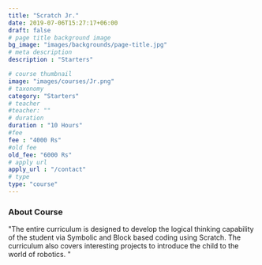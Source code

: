 ```yaml
---
title: "Scratch Jr."
date: 2019-07-06T15:27:17+06:00
draft: false
# page title background image
bg_image: "images/backgrounds/page-title.jpg"
# meta description
description : "Starters"

# course thumbnail
image: "images/courses/Jr.png"
# taxonomy
category: "Starters"
# teacher
#teacher: ""
# duration
duration : "10 Hours"
#fee
fee : "4000 Rs"
#old fee
old_fee: "6000 Rs"
# apply url
apply_url : "/contact"
# type
type: "course"
---
```



### About Course

"The entire curriculum is designed to develop the logical thinking capability of the student via Symbolic and Block based coding using Scratch. The curriculum also covers interesting projects to introduce the child to the world of robotics.
"
 
</p>



